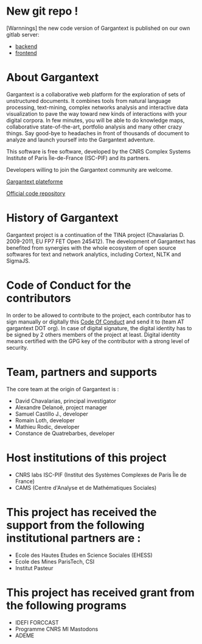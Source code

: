 
# New git repo !

[Warnnings] the new code version of Gargantext is published on our own
gitlab server:
- [backend](https://gitlab.iscpif.fr/gargantext/haskell-gargantext)
- [frontend](https://gitlab.iscpif.fr/gargantext/purescript-gargantext)



# About Gargantext
Gargantext is a collaborative web platform for the exploration of sets
of unstructured documents. It combines tools from natural language
processing, text-mining, complex networks analysis and interactive data
visualization to pave the way toward new kinds of interactions with your
digital corpora. In few minutes, you will be able to do knowledge maps,
collaborative state-of-the-art, portfolio analysis and many other crazy
things. Say good-bye to headaches in front of thousands of document to
analyze and launch yourself into the Gargantext adventure.

This software is free software, developed by the CNRS Complex Systems
Institute of Paris Île-de-France (ISC-PIF) and its partners.

Developers willing to join the Gargantext community are welcome.

[Gargantext plateforme](http://gargantext.org)

[Official code repository](http://code.gargantext.org)

# History of Gargantext
Gargantext project is a continuation of the TINA project (Chavalarias D.
2009-2011, EU FP7 FET Open 245412). The development of Gargantext has
benefited from synergies with the whole ecosystem of open source
softwares for text and network analytics, including Cortext, NLTK and
SigmaJS.

# Code of Conduct for the contributors
In order to be allowed to contribute to the project, each
contributor has to sign manually or digitally this [Code Of
Conduct](CODE_OF_CONDUCT.md) and send it to (team AT gargantext DOT
org). In case of digital signature, the digital identity has to be
signed by 2 others members of the project at least. Digital identity
means certified with the GPG key of the contributor with a strong level
of security.

# Team, partners and supports
The core team at the origin of Gargantext is :
* David Chavalarias, principal investigator
* Alexandre Delanoë, project manager
* Samuel Castillo J., developer
* Romain Loth, developer
* Mathieu Rodic, developer
* Constance de Quatrebarbes, developer

# Host institutions of this project
* CNRS labs ISC-PIF (Institut des Systèmes Complexes de Paris Île de France)
* CAMS (Centre d'Analyse et de Mathématiques Sociales)

# This project has received the support from the following institutional partners are :

* Ecole des Hautes Etudes en Science Sociales (EHESS)
* Ecole des Mines ParisTech, CSI
* Institut Pasteur

# This project has received grant from the following programs
* IDEFI FORCCAST
* Programme CNRS MI Mastodons
* ADEME
